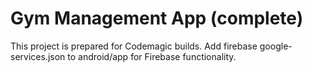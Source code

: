 # Gym Management App (complete)

This project is prepared for Codemagic builds. Add firebase google-services.json to android/app for Firebase functionality.
